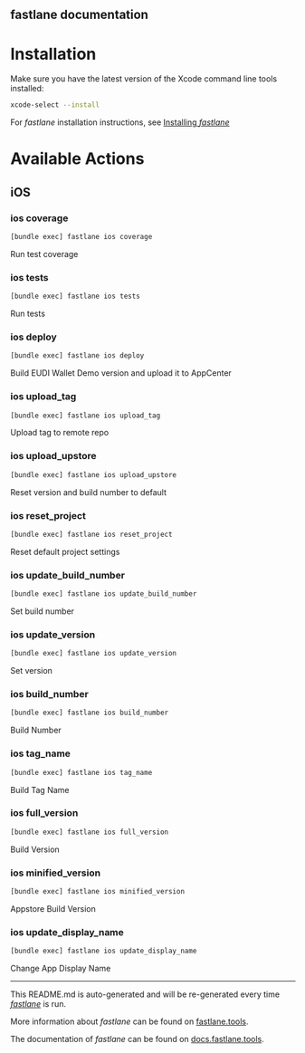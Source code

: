 fastlane documentation
----

# Installation

Make sure you have the latest version of the Xcode command line tools installed:

```sh
xcode-select --install
```

For _fastlane_ installation instructions, see [Installing _fastlane_](https://docs.fastlane.tools/#installing-fastlane)

# Available Actions

## iOS

### ios coverage

```sh
[bundle exec] fastlane ios coverage
```

Run test coverage

### ios tests

```sh
[bundle exec] fastlane ios tests
```

Run tests

### ios deploy

```sh
[bundle exec] fastlane ios deploy
```

Build EUDI Wallet Demo version and upload it to AppCenter

### ios upload_tag

```sh
[bundle exec] fastlane ios upload_tag
```

Upload tag to remote repo

### ios upload_upstore

```sh
[bundle exec] fastlane ios upload_upstore
```

Reset version and build number to default

### ios reset_project

```sh
[bundle exec] fastlane ios reset_project
```

Reset default project settings

### ios update_build_number

```sh
[bundle exec] fastlane ios update_build_number
```

Set build number

### ios update_version

```sh
[bundle exec] fastlane ios update_version
```

Set version

### ios build_number

```sh
[bundle exec] fastlane ios build_number
```

Build Number

### ios tag_name

```sh
[bundle exec] fastlane ios tag_name
```

Build Tag Name

### ios full_version

```sh
[bundle exec] fastlane ios full_version
```

Build Version

### ios minified_version

```sh
[bundle exec] fastlane ios minified_version
```

Appstore Build Version

### ios update_display_name

```sh
[bundle exec] fastlane ios update_display_name
```

Change App Display Name

----

This README.md is auto-generated and will be re-generated every time [_fastlane_](https://fastlane.tools) is run.

More information about _fastlane_ can be found on [fastlane.tools](https://fastlane.tools).

The documentation of _fastlane_ can be found on [docs.fastlane.tools](https://docs.fastlane.tools).
